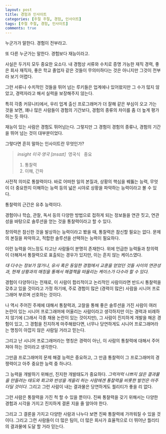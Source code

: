 ```yaml
---
layout: post
title: 경험과 인사이트
categories: [주절 주절, 경험, 인사이트]
tags: [주절 주절, 경험, 인사이트]
comments: true
---
```


누군가가 말한다. 경험이 전부라고.

또 다른 누군가는 말한다. 경험보다 재능이라고.

사실은 두가지 모두 중요한 요소다. 내 경험상 서류와 수치로 증명 가능한 재직 경력, 좋은 회사 재직자, 좋은 학교 졸업자 같은 것들이 무의미하다는 것은 아니지만 그것이 전부라 보기 어렵다. 

그런 서류나 수치적인 것들을 뛰어 넘는 루키들은 업계에나 있어왔지만 그 수가 많지 않았고, 경력자라고 해서 실력을 보장해주지 않는다.

특히 각종 커뮤니티에서, 우리 업계 출신 프로그래머가 더 잘해 같은 부심이 오고 가는 것을 보면, 꽤나 많은 사람들이 경험의 기간보다, 경험의 종류의 차이를 좀 더 높게 평가하는 듯 하다.

재능이 있는 사람은 경험도 뛰어넘는다. 그렇지만 그 경험이 경험의 종류나, 경험의 기간을 뛰어 넘는 것이 대부분이었다.

그렇다면 흔히 말하는 인사이트란 무엇인가?

>*insight 미국·영국 [ɪnsaɪt]*
> 영국식 
> 중요
>1. 통찰력
>2. 이해, 간파

사전적 의미로 통찰력이다. 바로 어떠한 일의 본질과, 상황의 핵심을 꿰뚫는 능력, 무엇이 더 중요한지 이해하는 능력 등의 넓은 시야로 상황을 파악하는 능력이라고 볼 수 있다.

통찰력의 근간은 유추 능력이다.

경험이나 학습, 관찰, 독서 등의 다양한 방법으로 접하게 되는 정보들을 연관 짓고, 연관성을 바탕으로 솔루션을 얻는 것을 통찰력이라고 할 수 있다.

창의력은 참신한 것을 발상하는 능력이라고 봤을 때, 통찰력은 참신할 필요는 없다. 문제의 본질을 파악하고, 적합한 솔루션을 선택하는 능력이 필요하다.

이런 능력을 어느정도 타고난 사람들이 분명히 존재한다. 위에 언급한 능력들과 창의력이 더해져서 통찰력으로 표출되는 경우가 있지만, 이는 흔치 않는 케이스였다.

*대 다수는 정보가 많거나, 유사 혹은 동일한 경험에서 교훈을 얻었던 것들 사이의 연관성과, 현재 상황과의 매칭을 통해서 해결책을 떠올리는 케이스가 다수라 할 수 있다.*

경험이 다양하다는 전재로, 이 사람이 합리적이고 논리적인 사람이라면 반드시 통찰력을 갖추고 있을 것이라고 가정 하기에, 주로 경험이 많은 (경력이 많은) 사람을 시니어 프로그래머 부르며 선호하는 것이다.

나 역시 주어진 주제에 대해서 통찰력과, 고찰을 통해 좋은 솔루션을 가진 사람이 여러 논란이 있는 시니어 프로그래머에 어울리는 사람이라고 생각하지만 이는 경력과 비례하지 않기에 (그래서 각종 채용 논란이 있는 것이지만), 그 사람이 진지하게 개발을 해온 경험이 있고, 그 경험을 진지하게 마주해왔다면, 너무나 당연하게도 시니어 프로그래머라는 명칭이 아깝지 않은 사람일 거라고 믿는다.

그리고 난 시니어 프로그래머라는 명칭은 경력이 아닌, 이 사람의 통찰력에 대해서 주어져야 하는 것이라고 생각한다.

그만큼 프로그래머의 문제 해결 능력은 중요하고, 그 만큼 통찰력이 그 프로그래머의 경쟁력이고 아주 중요한 능력 중 하나다.

그 능력을 개발하기 위해선, 진지한 개발태도가 중요하다. *그럭저럭 나쁘지 않은 결과물을 만들려는 태도와 회고와 반성을 게을리 하는 사람에겐 통찰력을 비롯한 발전은 아주 더딜 것이다.* 그리고 그런 사람이 내는 결과물은 당연하게도 퀄리티가 좋을 리 없다.

그런 사람은 통찰력을 가진 척 할 수 있을 뿐이다. 진짜 통찰력을 갖기 위해서는 다양한 경험과 시각을 가지고 진지하게 결론 지을 줄 알아야 한다.

그리고 그 결론을 가지고 다양한 사람과 나누다 보면 진짜 통찰력에 가까워질 수 있을 것이다. 그리고 그런 사람들이 더 많은 팀이, 더 많은 회사가 효율적으로 더 뛰어난 퀄리티의 결과물에 도달 할 거라 믿는다.
